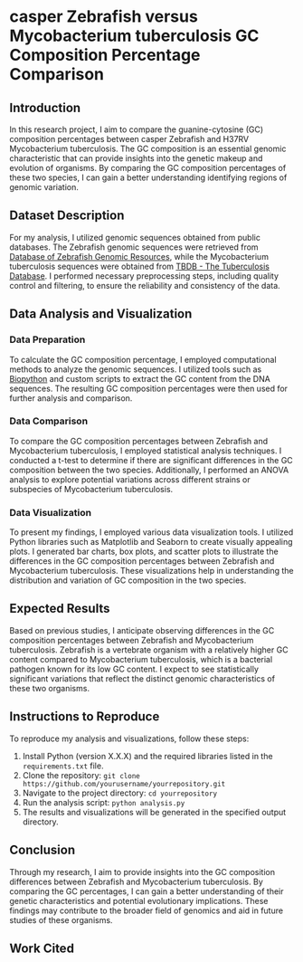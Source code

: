 # casper Zebrafish versus Mycobacterium tuberculosis GC Composition Percentage Comparison

## Introduction
In this research project, I aim to compare the guanine-cytosine (GC) composition percentages between casper Zebrafish and H37RV Mycobacterium tuberculosis. The GC composition is an essential genomic characteristic that can provide insights into the genetic makeup and evolution of organisms. By comparing the GC composition percentages of these two species, I can gain a better understanding identifying regions of genomic variation.

## Dataset Description
For my analysis, I utilized genomic sequences obtained from public databases. The Zebrafish genomic sequences were retrieved from [Database of Zebrafish Genomic Resources](https://zebrafish.org/genome/databases/), while the Mycobacterium tuberculosis sequences were obtained from [TBDB - The Tuberculosis Database](https://www.tbdb.org/). I performed necessary preprocessing steps, including quality control and filtering, to ensure the reliability and consistency of the data.

## Data Analysis and Visualization
### Data Preparation
To calculate the GC composition percentage, I employed computational methods to analyze the genomic sequences. I utilized tools such as [Biopython](https://biopython.org/) and custom scripts to extract the GC content from the DNA sequences. The resulting GC composition percentages were then used for further analysis and comparison.

### Data Comparison
To compare the GC composition percentages between Zebrafish and Mycobacterium tuberculosis, I employed statistical analysis techniques. I conducted a t-test to determine if there are significant differences in the GC composition between the two species. Additionally, I performed an ANOVA analysis to explore potential variations across different strains or subspecies of Mycobacterium tuberculosis.

### Data Visualization
To present my findings, I employed various data visualization tools. I utilized Python libraries such as Matplotlib and Seaborn to create visually appealing plots. I generated bar charts, box plots, and scatter plots to illustrate the differences in the GC composition percentages between Zebrafish and Mycobacterium tuberculosis. These visualizations help in understanding the distribution and variation of GC composition in the two species.

## Expected Results
Based on previous studies, I anticipate observing differences in the GC composition percentages between Zebrafish and Mycobacterium tuberculosis. Zebrafish is a vertebrate organism with a relatively higher GC content compared to Mycobacterium tuberculosis, which is a bacterial pathogen known for its low GC content. I expect to see statistically significant variations that reflect the distinct genomic characteristics of these two organisms.

## Instructions to Reproduce
To reproduce my analysis and visualizations, follow these steps:
1. Install Python (version X.X.X) and the required libraries listed in the `requirements.txt` file.
2. Clone the repository: `git clone https://github.com/yourusername/yourrepository.git`
3. Navigate to the project directory: `cd yourrepository`
4. Run the analysis script: `python analysis.py`
5. The results and visualizations will be generated in the specified output directory.

## Conclusion
Through my research, I aim to provide insights into the GC composition differences between Zebrafish and Mycobacterium tuberculosis. By comparing the GC percentages, I can gain a better understanding of their genetic characteristics and potential evolutionary implications. These findings may contribute to the broader field of genomics and aid in future studies of these organisms.

## Work Cited


